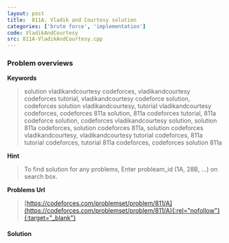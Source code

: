 ```yaml
---
layout: post
title:  811A. Vladik and Courtesy solution
categories: ['brute force', 'implementation']
code: VladikAndCourtesy
src: 811A-VladikAndCourtesy.cpp
---
```

### **Problem overviews**

**Keywords**
> solution vladikandcourtesy codeforces, vladikandcourtesy codeforces tutorial, vladikandcourtesy codeforce solution, codeforces solution vladikandcourtesy, tutorial vladikandcourtesy codeforces, codeforces 811a solution, 811a codeforces tutorial, 811a codeforce solution, codeforces vladikandcourtesy solution, solution 811a codeforces, solution codeforces 811a, solution codeforces vladikandcourtesy, vladikandcourtesy tutorial codeforces, 811a tutorial codeforces, tutorial 811a codeforces, codeforces solution 811a

**Hint**
> To find solution for any problems, Enter probleam_id (1A, 28B, ...) on search box. 

**Problems Url**
> [https://codeforces.com/problemset/problem/811/A](https://codeforces.com/problemset/problem/811/A){:rel="nofollow"}{:target="_blank"}

#### **Solution**



